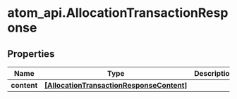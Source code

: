 # atom_api.AllocationTransactionResponse

## Properties
Name | Type | Description | Notes
------------ | ------------- | ------------- | -------------
**content** | [**[AllocationTransactionResponseContent]**](AllocationTransactionResponseContent.md) |  | [optional] 


